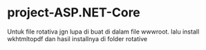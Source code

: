 # project-ASP.NET-Core

Untuk file rotativa jgn lupa di buat di dalam file wwwroot.
lalu install wkhtmltopdf dan hasil installnya di folder rotative
